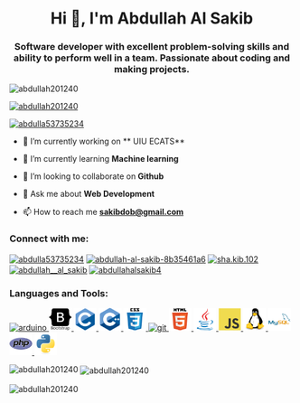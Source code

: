 

<p align="center">
  
</p>

<h1 align="center">Hi 👋, I'm Abdullah Al Sakib</h1>
<h3 align="center">Software developer with excellent problem-solving skills and ability to perform well in a team. Passionate about coding and making projects.</h3>

<p align="left"> <img src="https://komarev.com/ghpvc/?username=abdullah201240&label=Profile%20views&color=0e75b6&style=flat" alt="abdullah201240" /> </p>

<p align="left"> <a href="https://github.com/ryo-ma/github-profile-trophy"><img src="https://github-profile-trophy.vercel.app/?username=abdullah201240" alt="abdullah201240" /></a> </p>

<p align="left"> <a href="https://twitter.com/abdulla53735234" target="blank"><img src="https://img.shields.io/twitter/follow/abdulla53735234?logo=twitter&style=for-the-badge" alt="abdulla53735234" /></a> </p>

- 🔭 I’m currently working on ** UIU ECATS**

- 🌱 I’m currently learning **Machine learning**

- 👯 I’m looking to collaborate on **Github**

- 💬 Ask me about **Web Development**

- 📫 How to reach me **sakibdob@gmail.com**

<h3 align="left">Connect with me:</h3>
<p align="left">
<a href="https://twitter.com/abdulla53735234" target="blank"><img align="center" src="https://raw.githubusercontent.com/rahuldkjain/github-profile-readme-generator/master/src/images/icons/Social/twitter.svg" alt="abdulla53735234" height="30" width="40" /></a>
<a href="https://linkedin.com/in/abdullah-al-sakib-8b35461a6" target="blank"><img align="center" src="https://raw.githubusercontent.com/rahuldkjain/github-profile-readme-generator/master/src/images/icons/Social/linked-in-alt.svg" alt="abdullah-al-sakib-8b35461a6" height="30" width="40" /></a>
<a href="https://fb.com/sha.kib.102" target="blank"><img align="center" src="https://raw.githubusercontent.com/rahuldkjain/github-profile-readme-generator/master/src/images/icons/Social/facebook.svg" alt="sha.kib.102" height="30" width="40" /></a>
<a href="https://instagram.com/abdullah__al_sakib" target="blank"><img align="center" src="https://raw.githubusercontent.com/rahuldkjain/github-profile-readme-generator/master/src/images/icons/Social/instagram.svg" alt="abdullah__al_sakib" height="30" width="40" /></a>
<a href="https://www.hackerrank.com/abdullahalsakib4" target="blank"><img align="center" src="https://raw.githubusercontent.com/rahuldkjain/github-profile-readme-generator/master/src/images/icons/Social/hackerrank.svg" alt="abdullahalsakib4" height="30" width="40" /></a>
</p>

<h3 align="left">Languages and Tools:</h3>
<p align="left"> <a href="https://www.arduino.cc/" target="_blank" rel="noreferrer"> <img src="https://cdn.worldvectorlogo.com/logos/arduino-1.svg" alt="arduino" width="40" height="40"/> </a> <a href="https://getbootstrap.com" target="_blank" rel="noreferrer"> <img src="https://raw.githubusercontent.com/devicons/devicon/master/icons/bootstrap/bootstrap-plain-wordmark.svg" alt="bootstrap" width="40" height="40"/> </a> <a href="https://www.cprogramming.com/" target="_blank" rel="noreferrer"> <img src="https://raw.githubusercontent.com/devicons/devicon/master/icons/c/c-original.svg" alt="c" width="40" height="40"/> </a> <a href="https://www.w3schools.com/cpp/" target="_blank" rel="noreferrer"> <img src="https://raw.githubusercontent.com/devicons/devicon/master/icons/cplusplus/cplusplus-original.svg" alt="cplusplus" width="40" height="40"/> </a> <a href="https://www.w3schools.com/css/" target="_blank" rel="noreferrer"> <img src="https://raw.githubusercontent.com/devicons/devicon/master/icons/css3/css3-original-wordmark.svg" alt="css3" width="40" height="40"/> </a> <a href="https://git-scm.com/" target="_blank" rel="noreferrer"> <img src="https://www.vectorlogo.zone/logos/git-scm/git-scm-icon.svg" alt="git" width="40" height="40"/> </a> <a href="https://www.w3.org/html/" target="_blank" rel="noreferrer"> <img src="https://raw.githubusercontent.com/devicons/devicon/master/icons/html5/html5-original-wordmark.svg" alt="html5" width="40" height="40"/> </a> <a href="https://www.java.com" target="_blank" rel="noreferrer"> <img src="https://raw.githubusercontent.com/devicons/devicon/master/icons/java/java-original.svg" alt="java" width="40" height="40"/> </a> <a href="https://developer.mozilla.org/en-US/docs/Web/JavaScript" target="_blank" rel="noreferrer"> <img src="https://raw.githubusercontent.com/devicons/devicon/master/icons/javascript/javascript-original.svg" alt="javascript" width="40" height="40"/> </a> <a href="https://www.linux.org/" target="_blank" rel="noreferrer"> <img src="https://raw.githubusercontent.com/devicons/devicon/master/icons/linux/linux-original.svg" alt="linux" width="40" height="40"/> </a> <a href="https://www.mysql.com/" target="_blank" rel="noreferrer"> <img src="https://raw.githubusercontent.com/devicons/devicon/master/icons/mysql/mysql-original-wordmark.svg" alt="mysql" width="40" height="40"/> </a> <a href="https://www.php.net" target="_blank" rel="noreferrer"> <img src="https://raw.githubusercontent.com/devicons/devicon/master/icons/php/php-original.svg" alt="php" width="40" height="40"/> </a> <a href="https://www.python.org" target="_blank" rel="noreferrer"> <img src="https://raw.githubusercontent.com/devicons/devicon/master/icons/python/python-original.svg" alt="python" width="40" height="40"/> </a> </p>

<p><img align="left" src="https://github-readme-stats.vercel.app/api/top-langs?username=abdullah201240&show_icons=true&locale=en&layout=compact&theme=dark" alt="abdullah201240" /></p>

<p>&nbsp;<img align="center" src="https://github-readme-stats.vercel.app/api?username=abdullah201240&show_icons=true&locale=en&theme=dark" alt="abdullah201240" /></p>


<p><img align="center" src="https://github-readme-streak-stats.herokuapp.com/?user=abdullah201240&&theme=dark" alt="abdullah201240" /></p>


